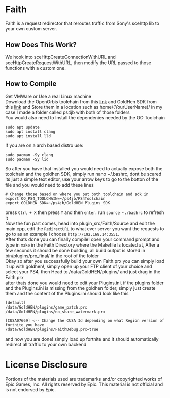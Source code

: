 # Faith
Faith is a request redirector that reroutes traffic from Sony's scehttp lib to your own custom server.

## How Does This Work?
We hook into sceHttpCreateConnectionWithURL and sceHttpCreateRequestWithURL, then modify the URL passed to those functions with a custom one.

## How to Compile

Get VMWare or Use a real Linux machine  
Download the OpenOrbis toolchain from this [link](https://github.com/OpenOrbis/OpenOrbis-PS4-Toolchain/releases/tag/v0.5.3) and GoldHen SDK from this [link](https://github.com/GoldHEN/GoldHEN_Plugins_SDK) and
Store them in a location such as home/(YourUserName)/ in my case I made a folder called ps4jb with both of those folders    
You would also need to Install the dependenies needed by the OO Toolchain
```
sudo apt update
sudo apt install clang
sudo apt install lld
```
If you are on a arch based distro use:  
```
sudo pacman -Sy clang
sudo pacman -Sy lid
```
So after you have that installed you would need to actually expose both the toolchain and the goldhen SDK, simply run nano ~/.bashrc, dont be scared its just a simple text editor, use your arrow keys to go to the botton of the file and you would need to add these lines
```
# Change those based on where you put both toolchain and sdk in
export OO_PS4_TOOLCHAIN=~/ps4jb/PS4Toolchain
export GOLDHEN_SDK=~/ps4jb/GoldHEN_Plugins_SDK
```
press `Ctrl + X` then press `Y` and then `enter`. run `source ~./bashrc` to refresh it      
Now the fun part comes, head into plugin_src/Faith/Source and edit the main.cpp, edit the `RedirectURL` to what ever server you want the requests to go to as an example I choose `http://192.168.14:3551`.    
After thats done you can finally compile! open your command prompt and type in `make` in the Faith Directory where the Makefile Is located at, After a few seconds it should be done building, all build output is stored in bin/plugins/prx_final/ in the root
of the folder    
Okay so after you successfully build your own Faith.prx you can simply load it up with goldhen!, simply open up your FTP client of your choice and select your PS4, then Head to /data/GoldHEN/plugins/ and just drag in the Faith.prx  
after thats done you would need to edit your Plugins.ini, if the plugins folder and the Plugins.ini is missing from the goldhen folder, simply just create them and the content of the Plugins.ini should look like this  

```
[default]
/data/GoldHEN/plugins/game_patch.prx
/data/GoldHEN/plugins/no_share_watermark.prx

[CUSA07669] <-- Change the CUSA Id depending on what Region version of fortnite you have
/data/GoldHEN/plugins/FaithDebug.prx=true
```

and now you are done! simply load up fortnite and it should automatically redirect all traffic to your own backend


# License Disclosure
Portions of the materials used are trademarks and/or copyrighted works of Epic Games, Inc. All rights reserved by Epic. This material is not official and is not endorsed by Epic.